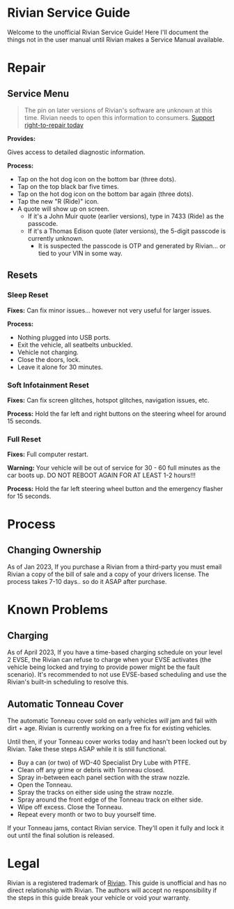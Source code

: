 # Rivian Service Guide

Welcome to the unofficial Rivian Service Guide!
Here I'll document the things not in the user manual until Rivian makes a Service Manual available.

# Repair

## Service Menu

> The pin on later versions of Rivian's software are unknown at this time. Rivian needs to open
> this information to consumers.  [Support right-to-repair today](https://www.nytimes.com/wirecutter/blog/what-is-right-to-repair/)

**Provides:**

Gives access to detailed diagnostic information.

**Process:**

* Tap on the hot dog icon on the bottom bar (three dots).
* Tap on the top black bar five times.
* Tap on the hot dog icon on the bottom bar again (three dots).
* Tap the new "R (Ride)" icon.
* A quote will show up on screen.
  * If it's a John Muir quote (earlier versions), type in 7433 (Ride) as the passcode.
  * If it's a Thomas Edison quote (later versions), the 5-digit passcode is currently unknown.
    * It is suspected the passcode is OTP and generated by Rivian... or tied to your VIN in some way.

## Resets

### Sleep Reset

**Fixes:**
Can fix minor issues... however not very useful for larger issues.

**Process:**

* Nothing plugged into USB ports.
* Exit the vehicle, all seatbelts unbuckled.
* Vehicle not charging.
* Close the doors, lock.
* Leave it alone for 30 minutes.

### Soft Infotainment Reset

**Fixes:**
Can fix screen glitches, hotspot glitches, navigation issues, etc.

**Process:**
Hold the far left and right buttons on the steering wheel for around 15 seconds.

### Full Reset

**Fixes:**
Full computer restart. 

**Warning:**
Your vehicle will be out of service for 30 - 60 full minutes as the car boots up. DO NOT REBOOT
AGAIN FOR AT LEAST 1-2 hours!!!

**Process:**
Hold the far left steering wheel button and the emergency flasher for 15 seconds.

# Process

## Changing Ownership

As of Jan 2023, If you purchase a Rivian from a third-party you must email Rivian a copy of the
bill of sale and a copy of your drivers license. The process takes 7-10 days.. so do it ASAP after
purchase.

# Known Problems

## Charging

As of April 2023, If you have a time-based charging schedule on your level 2 EVSE, the Rivian can
refuse to charge when your EVSE activates (the vehicle being locked and trying to provide power
might be the fault scenario). It's recommended to not use EVSE-based scheduling and use the Rivian's
built-in scheduling to resolve this.

## Automatic Tonneau Cover

The automatic Tonneau cover sold on early vehicles *will* jam and fail with dirt + age.
Rivian is currently working on a free fix for existing vehicles.

Until then, if your Tonneau cover works today and hasn't been locked out by Rivian. Take these
steps ASAP while it is still functional.

* Buy a can (or two) of WD-40 Specialist Dry Lube with PTFE.
* Clean off any grime or debris with Tonneau closed.
* Spray in-between each panel section with the straw nozzle.
* Open the Tonneau.
* Spray the tracks on either side using the straw nozzle.
* Spray around the front edge of the Tonneau track on either side.
* Wipe off excess. Close the Tonneau.
* Repeat every month or two to buy yourself time.

If your Tonneau jams, contact Rivian service. They'll open it fully and lock it out until
the final solution is released.

# Legal

Rivian is a registered trademark of [Rivian](https://rivian.com).
This guide is unofficial and has no direct relationship with Rivian.
The authors will accept no responsibility if the steps in this guide break your vehicle or void your warranty.
